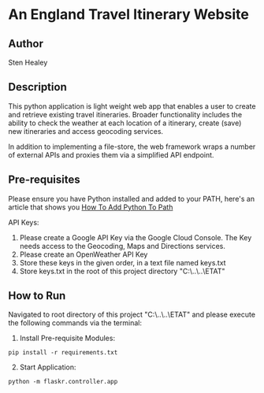 # An England Travel Itinerary Website

## Author
Sten Healey

## Description
This python application is light weight web app that enables a user to create and retrieve existing travel itineraries. Broader functionality includes the ability to check the weather at each location of a itinerary, create (save) new itineraries and access geocoding services. 

In addition to implementing a file-store, the web framework wraps a number of external APIs and proxies them via a simplified API endpoint.

## Pre-requisites
Please ensure you have Python installed and added to your PATH, here's an article that shows
you [How To Add Python To Path](https://www.mygreatlearning.com/blog/add-python-to-path/#steps-for-adding-python-to-path-in-windows)

API Keys:
1. Please create a Google API Key via the Google Cloud Console. The Key needs access to the Geocoding, Maps and Directions services.
2. Please create an OpenWeather API Key
3. Store these keys in the given order, in a text file named keys.txt
4. Store keys.txt in the root of this project directory "C:\\..\\..\\ETAT"


## How to Run
Navigated to root directory of this project "C:\\..\\..\\ETAT" and please execute the following commands via the terminal:

1. Install Pre-requisite Modules:

```console
pip install -r requirements.txt
```

2. Start Application:

```console
python -m flaskr.controller.app
```


